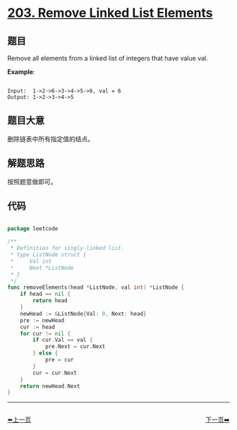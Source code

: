 # [203. Remove Linked List Elements](https://leetcode.com/problems/remove-linked-list-elements/)

## 题目

Remove all elements from a linked list of integers that have value val.

**Example**:

```

Input:  1->2->6->3->4->5->6, val = 6
Output: 1->2->3->4->5

```


## 题目大意

删除链表中所有指定值的结点。

## 解题思路

按照题意做即可。

## 代码

```go

package leetcode

/**
 * Definition for singly-linked list.
 * type ListNode struct {
 *     Val int
 *     Next *ListNode
 * }
 */
func removeElements(head *ListNode, val int) *ListNode {
	if head == nil {
		return head
	}
	newHead := &ListNode{Val: 0, Next: head}
	pre := newHead
	cur := head
	for cur != nil {
		if cur.Val == val {
			pre.Next = cur.Next
		} else {
			pre = cur
		}
		cur = cur.Next
	}
	return newHead.Next
}

```


----------------------------------------------
<div style="display: flex;justify-content: space-between;align-items: center;">
<p><a href="https://books.halfrost.com/leetcode/ChapterFour/0202.Happy-Number/">⬅️上一页</a></p>
<p><a href="https://books.halfrost.com/leetcode/ChapterFour/0204.Count-Primes/">下一页➡️</a></p>
</div>
